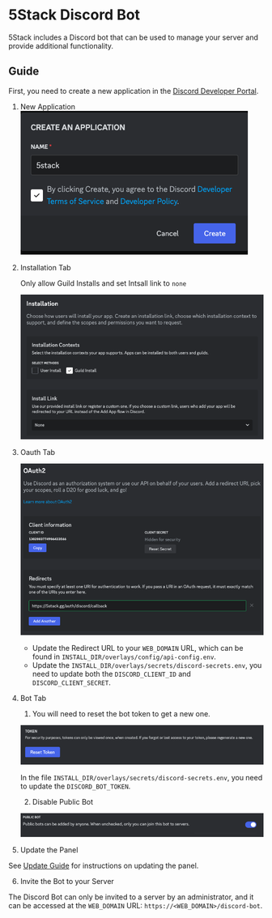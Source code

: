 # 5Stack Discord Bot

5Stack includes a Discord bot that can be used to manage your server and provide additional functionality.

## Guide

First, you need to create a new application in the [Discord Developer Portal](https://discord.com/developers/applications).

1. New Application
    ![Create Application](./discord-create-application.png)

2. Installation Tab

    Only allow Guild Installs and set Intsall link to `none`

    ![Installation Tab](./discord-installation.png)

3. Oauth Tab

    ![Oauth URL](./discord-oauth.png)

    * Update the Redirect URL to your `WEB_DOMAIN` URL, which can be found in `INSTALL_DIR/overlays/config/api-config.env`.
    * Update the `INSTALL_DIR/overlays/secrets/discord-secrets.env`, you need to update both the `DISCORD_CLIENT_ID` and `DISCORD_CLIENT_SECRET`.

4. Bot Tab 

    1. You will need to reset the bot token to get a new one.      

      ![Reset Token](./discord-reset-token.png)

    In the file `INSTALL_DIR/overlays/secrets/discord-secrets.env`, you need to update the `DISCORD_BOT_TOKEN`.

    2. Disable Public Bot

      ![Public Bot](./discord-public-bot.png)
5. Update the Panel

See [Update Guide](/install/updating) for instructions on updating the panel.

6. Invite the Bot to your Server    

The Discord Bot can only be invited to a server by an administrator, and it can be accessed at the `WEB_DOMAIN` URL: `https://<WEB_DOMAIN>/discord-bot`.

